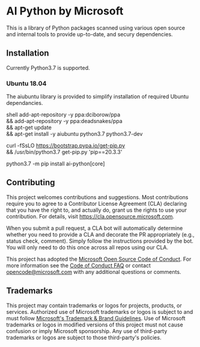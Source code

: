 # AI Python by Microsoft

This is a library of Python packages scanned using various open source and internal tools to provide up-to-date, and secury dependencies.  

## Installation
Currently Python3.7 is supported.

### Ubuntu 18.04
The aiubuntu library is provided to simplify installation of required Ubuntu dependancies.

shell
add-apt-repository -y ppa:dciborow/ppa \
&& add-apt-repository -y ppa:deadsnakes/ppa \
&& apt-get update \
&& apt-get install -y aiubuntu python3.7 python3.7-dev

curl -fSsLO https://bootstrap.pypa.io/get-pip.py \
&& /usr/bin/python3.7 get-pip.py 'pip==20.3.3'

python3.7 -m pip install ai-python[core]

## Contributing

This project welcomes contributions and suggestions.  Most contributions require you to agree to a
Contributor License Agreement (CLA) declaring that you have the right to, and actually do, grant us
the rights to use your contribution. For details, visit https://cla.opensource.microsoft.com.

When you submit a pull request, a CLA bot will automatically determine whether you need to provide
a CLA and decorate the PR appropriately (e.g., status check, comment). Simply follow the instructions
provided by the bot. You will only need to do this once across all repos using our CLA.

This project has adopted the [Microsoft Open Source Code of Conduct](https://opensource.microsoft.com/codeofconduct/).
For more information see the [Code of Conduct FAQ](https://opensource.microsoft.com/codeofconduct/faq/) or
contact [opencode@microsoft.com](mailto:opencode@microsoft.com) with any additional questions or comments.

## Trademarks

This project may contain trademarks or logos for projects, products, or services. Authorized use of Microsoft 
trademarks or logos is subject to and must follow 
[Microsoft's Trademark & Brand Guidelines](https://www.microsoft.com/en-us/legal/intellectualproperty/trademarks/usage/general).
Use of Microsoft trademarks or logos in modified versions of this project must not cause confusion or imply Microsoft sponsorship.
Any use of third-party trademarks or logos are subject to those third-party's policies.
